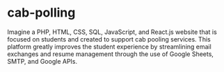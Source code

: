 # cab-polling
Imagine a PHP, HTML, CSS, SQL, JavaScript, and React.js website that is focused on students and created to support cab pooling services. This platform greatly improves the student experience by streamlining email exchanges and resume management through the use of Google Sheets, SMTP, and Google APIs.

